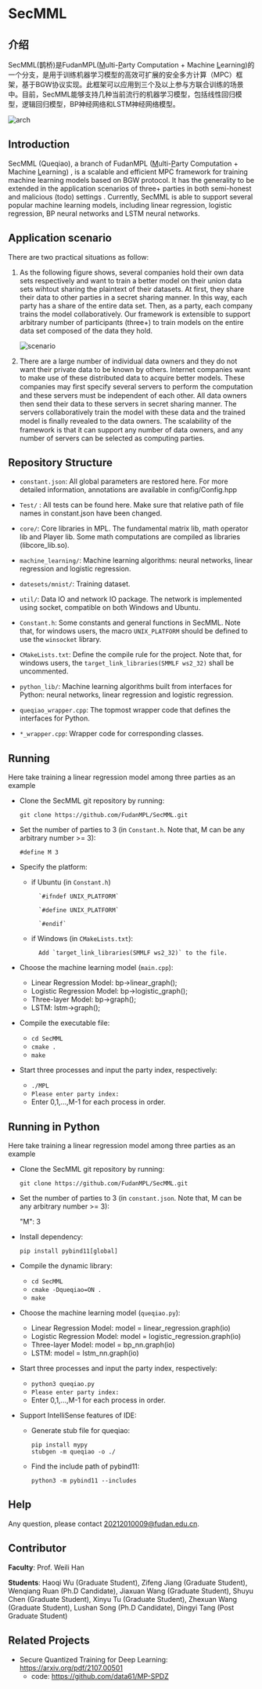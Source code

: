 # SecMML

## 介绍
SecMML(鹊桥)是FudanMPL(<u>M</u>ulti-<u>P</u>arty Computation + Machine <u>L</u>earning)的一个分支，是用于训练机器学习模型的高效可扩展的安全多方计算（MPC）框架，基于BGW协议实现。此框架可以应用到三个及以上参与方联合训练的场景中。目前，SecMML能够支持几种当前流行的机器学习模型，包括线性回归模型，逻辑回归模型，BP神经网络和LSTM神经网络模型。

<img src="SecMML_arch.png" alt="arch" align=center>

## Introduction
  SecMML (Queqiao), a branch of FudanMPL (<u>M</u>ulti-<u>P</u>arty Computation + Machine <u>L</u>earning) , is a scalable and efficient MPC framework for training machine learning models based on BGW protocol.
It has the generality to be extended in the application scenarios of three+ parties in both semi-honest and malicious (todo) settings .
Currently, SecMML is able to support several popular machine learning models, including linear regression, logistic regression, BP neural networks and LSTM neural networks.

## Application scenario

There are two practical situations as follow:

1. As the following figure shows, several companies hold their own data sets respectively and want to train a better model on their union data sets wihtout sharing the plaintext of their datasets. At first, they share their data to other parties in a secret sharing manner. In this way, each party has a share of the entire data set. Then, as a party, each company trains the model collaboratively.  Our framework is extensible to support arbitrary number of participants (three+) to train models on the entire data set composed of the data they hold. 

    ![scenario](scenario_sample.png)

2. There are a large number of individual data owners and they do not want their private data to be known by others. Internet companies want to make use of these distributed data to acquire better models. These companies may ﬁrst specify several servers to perform the computation and these servers must be independent of each other. All data owners then send their data to these servers in secret sharing manner. The servers collaboratively train the model with these data and the trained model is ﬁnally revealed to the data owners. The scalability of the framework is that it can support any number of data owners, and any number of servers can be selected as computing parties. 

## Repository Structure
* `constant.json`: All global parameters are restored here. For more detailed information, annotations are available in config/Config.hpp

* `Test/` : All tests can be found here. Make sure that relative path of file names in constant.json have been changed.

* `core/`: Core libraries in MPL. The fundamental matrix lib, math operator lib and Player lib.  Some math computations are compiled as libraries (libcore_lib.so).

* `machine_learning/`: Machine learning algorithms: neural networks, linear regression and logistic regression.

* `datesets/mnist/`: Training dataset.

* `util/`: Data IO and network IO package. The network is implemented using socket, compatible on both Windows and Ubuntu.

* `Constant.h`: Some constants and general functions in SecMML. Note that, for windows users, the macro `UNIX_PLATFORM` should be defined to use the `winsocket` library.

* `CMakeLists.txt`: Define the compile rule for the project. Note that, for windows users, the `target_link_libraries(SMMLF ws2_32)` shall be uncommented.

* `python_lib/`: Machine learning algorithms built from interfaces for Python: neural networks, linear regression and logistic regression.

* `queqiao_wrapper.cpp`: The topmost wrapper code that defines the interfaces for Python.

* `*_wrapper.cpp`: Wrapper code for corresponding classes.

## Running

Here take training a linear regression model among three parties as an example

* Clone the SecMML git repository by running:

  `git clone https://github.com/FudanMPL/SecMML.git`

* Set the number of parties to 3 (in `Constant.h`. Note that, M can be any arbitrary number >= 3):
  
  `#define M 3`

* Specify the platform:
    - if Ubuntu  (in `Constant.h`)
    
            `#ifndef UNIX_PLATFORM`
    
            `#define UNIX_PLATFORM`
            
            `#endif`
    - if Windows (in `CMakeLists.txt`):

            Add `target_link_libraries(SMMLF ws2_32)` to the file.

* Choose the machine learning model (`main.cpp`):
    - Linear Regression Model: bp->linear_graph();
    - Logistic Regression Model: bp->logistic_graph();
    - Three-layer Model: bp->graph();
    - LSTM: lstm->graph();
    
* Compile the executable file:
    - `cd SecMML`
    - `cmake .`
    - `make`

* Start three processes and input the party index, respectively:
    - `./MPL`
    - `Please enter party index:`
    - Enter 0,1,...,M-1 for each process in order.

## Running in Python

Here take training a linear regression model among three parties as an example

* Clone the SecMML git repository by running:

  `git clone https://github.com/FudanMPL/SecMML.git`

* Set the number of parties to 3 (in `constant.json`. Note that, M can be any arbitrary number >= 3):
  
  "M": 3

* Install dependency:

  `pip install pybind11[global]`

* Compile the dynamic library:
    - `cd SecMML`
    - `cmake -Dqueqiao=ON .`
    - `make`

* Choose the machine learning model (`queqiao.py`):
    - Linear Regression Model: model = linear_regression.graph(io)
    - Logistic Regression Model: model = logistic_regression.graph(io)
    - Three-layer Model: model = bp_nn.graph(io)
    - LSTM: model = lstm_nn.graph(io)

* Start three processes and input the party index, respectively:
    - `python3 queqiao.py`
    - `Please enter party index:`
    - Enter 0,1,...,M-1 for each process in order.

* Support IntelliSense features of IDE:
    - Generate stub file for queqiao:
      ```
      pip install mypy 
      stubgen -m queqiao -o ./
      ```
    - Find the include path of pybind11: 
      ```
      python3 -m pybind11 --includes
      ```


## Help

Any question, please contact 20212010009@fudan.edu.cn.

## Contributor

**Faculty**: Prof. Weili Han

**Students**: Haoqi Wu (Graduate Student), Zifeng Jiang (Graduate Student), Wenqiang Ruan (Ph.D Candidate), Jiaxuan Wang (Graduate Student), Shuyu Chen (Graduate Student), Xinyu Tu (Graduate Student), Zhexuan Wang (Graduate Student), Lushan Song (Ph.D Candidate), Dingyi Tang (Post Graduate Student)

## Related Projects

* Secure Quantized Training for Deep Learning: https://arxiv.org/pdf/2107.00501  
    - code: https://github.com/data61/MP-SPDZ





